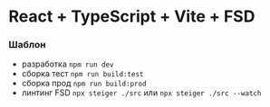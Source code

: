 # React + TypeScript + Vite + FSD

### Шаблон

- разработка `npm run dev`
- сборка тест `npm run build:test`
- сборка прод `npm run build:prod`
- линтинг FSD `npx steiger ./src` или `npx steiger ./src --watch`
